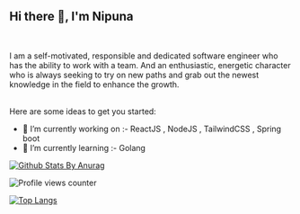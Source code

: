 
 
##  Hi there 👋, I'm Nipuna
<br/>    
    <p align="left"> 
 I am a self-motivated, responsible and dedicated  software engineer who has the ability to work with a team. And an enthusiastic, energetic character who is always seeking to try on new paths and grab out the newest knowledge in the field to enhance the growth.
</p>
</br
>
Here are some ideas to get you started:

- 🔭 I’m currently working on :- ReactJS , NodeJS , TailwindCSS , Spring boot 
- 🌱 I’m currently learning :- Golang

[![Github Stats By Anurag](https://github-readme-stats.vercel.app/api?username=NipunaC95&show_icons=true&title_color=79ff97&icon_color=79ff97&text_color=9f9f9f&bg_color=151515&count_private=true)](https://github.com/anuraghazra/github-readme-stats)
 
 
![Profile views counter](https://komarev.com/ghpvc/?username=NipunaC95)
 
[![Top Langs](https://github-readme-stats.vercel.app/api/top-langs/?username=NipunaC95&&title_color=fff&icon_color=79ff97&text_color=9f9f9f&bg_color=151515&)](https://github.com/anuraghazra/github-readme-stats) 
 
